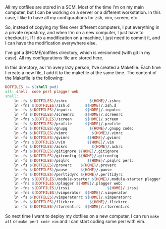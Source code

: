 All my dotfiles are stored in a SCM. Most of the time I'm on my main computer, but I can be working on a server or a different workstation. In this case, I like to have all my configurations for zsh, vim, screen, etc.

So, instead of copying my files over different computers, I put everything in a private repostiroy, and when I'm on a new computer, I just have to checkout it. If I do a modification on a machine, I just need to commit it, and I can have the modification everywhere else.

I've got a $HOME/dotfiles directory, which is versionned (with git in my case). All my configurations file are stored here.

In this directory, as I'm avery lazy person, I've created a Makefile. Each time I create a new file, I add it to the makefile at the same time. The content of the Makefile is the following:

``` Makefile
DOTFILES := $(shell pwd)
all: shell  code perl plagger web
shell:
    ln -fs $(DOTFILES)/zshrc          ${HOME}/.zshrc
    ln -fns $(DOTFILES)/zsh.d       ${HOME}/.zsh.d
    ln -fs $(DOTFILES)/inputrc      ${HOME}/.inputrc
    ln -fs $(DOTFILES)/screenrc     ${HOME}/.screenrc
    ln -fns $(DOTFILES)/screen      ${HOME}/.screen
    ln -fs $(DOTFILES)/profile      ${HOME}/.profile
    ln -fs $(DOTFILES)/gnupg          ${HOME}/.gnupg code:
    ln -fs $(DOTFILES)/vimrc           ${HOME}/.vimrc
    ln -fs $(DOTFILES)/gvimrc        ${HOME}/.gvimrc
    ln -fns $(DOTFILES)/vim          ${HOME}/.vim
    ln -fs $(DOTFILES)/ackrc           ${HOME}/.ackrc
    ln -fs $(DOTFILES)/gitignore ${HOME}/.gitignore
    ln -fs $(DOTFILES)/gitconfig ${HOME}/.gitconfig
    ln -fs $(DOTFILES)/psqlrc        ${HOME}/.psqlrc perl:
    ln -fs $(DOTFILES)/proverc    ${HOME}/.proverc
    ln -fs $(DOTFILES)/pause      ${HOME}/.pause
    ln -fs $(DOTFILES)/perltidyrc ${HOME}/.perltidyrc
    ln -fns $(DOTFILES)/module-starter ${HOME}/.module-starter plagger:
    ln -fns $(DOTFILES)/plagger ${HOME}/.plagger web:
    ln -fns $(DOTFILES)/irssi                 ${HOME}/.irssi
    ln -fns $(DOTFILES)/vimperator  ${HOME}/.vimperator
    ln -fs $(DOTFILES)/vimperatorrc ${HOME}/.vimperatorrc
    ln -fs $(DOTFILES)/flickrrc       ${HOME}/.flickrrc
    ln -fs $(DOTFILES)/rtorrent.rc  ${HOME}/.rtorrent.rc
```

So next time I want to deploy my dotfiles on a new computer, I can run `make all` or `make perl code vim` and I can start coding some perl with vim.
